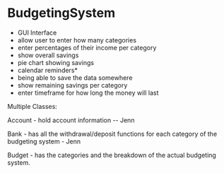 # BudgetingSystem

- GUI Interface 
- allow user to enter how many categories
- enter percentages of their income per category 
- show overall savings
- pie chart showing savings
- calendar reminders*
- being able to save the data somewhere 
- show remaining savings per category 
- enter timeframe for how long the money will last 

Multiple Classes:

Account - hold account information -- Jenn 

Bank - has all the withdrawal/deposit functions for each category of the budgeting system - Jenn

Budget - has the categories and the breakdown of the actual budgeting system.
